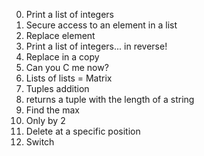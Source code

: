 0. Print a list of integers
1. Secure access to an element in a list
2. Replace element
3. Print a list of integers... in reverse!
4. Replace in a copy
5. Can you C me now?
6. Lists of lists = Matrix
7. Tuples addition
8. returns a tuple with the length of a string
9. Find the max
10. Only by 2
11. Delete at a specific position
12. Switch
